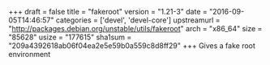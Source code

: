 +++
draft = false
title = "fakeroot"
version = "1.21-3"
date = "2016-09-05T14:46:57"
categories = ['devel', 'devel-core']
upstreamurl = "http://packages.debian.org/unstable/utils/fakeroot"
arch = "x86_64"
size = "85628"
usize = "177615"
sha1sum = "209a4392618ab06f04ea2e5e59b0a559c8d8ff29"
+++
Gives a fake root environment